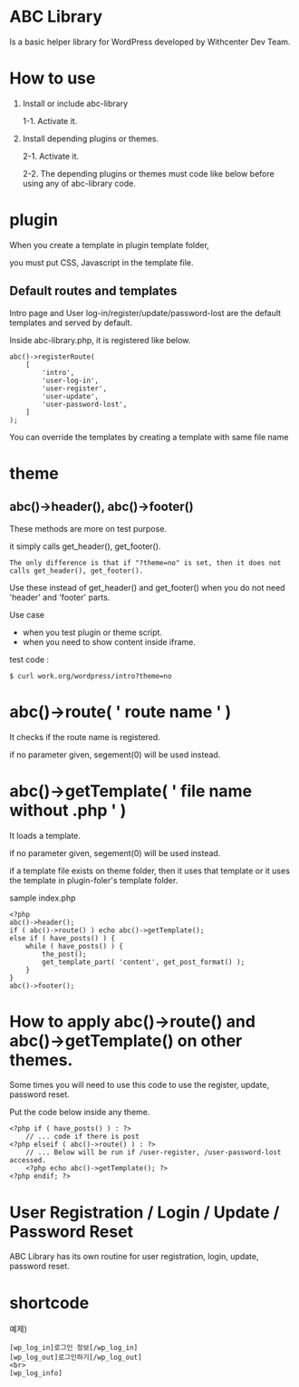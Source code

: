 # ABC Library
Is a basic helper library for WordPress developed by Withcenter Dev Team.

# How to use

1. Install or include abc-library

    1-1. Activate it.


2. Install depending plugins or themes.

    2-1. Activate it.

    2-2. The depending plugins or themes must code like below before using any of abc-library code.

# plugin

When you create a template in plugin template folder,

you must put CSS, Javascript in the template file.


## Default routes and templates

Intro page and User log-in/register/update/password-lost are the default templates and served by default.

Inside abc-library.php, it is registered like below.

    abc()->registerRoute(
        [
            'intro',
            'user-log-in',
            'user-register',
            'user-update',
            'user-password-lost',
        ]
    );


You can override the templates by creating a template with same file name


# theme

## abc()->header(), abc()->footer()

These methods are more on test purpose.

it simply calls get_header(), get_footer().


    The only difference is that if "?theme=no" is set, then it does not calls get_header(), get_footer().


Use these instead of get_header() and get_footer() when you do not need 'header' and 'footer' parts.

Use case

- when you test plugin or theme script.
- when you need to show content inside iframe.


test code :

    $ curl work.org/wordpress/intro?theme=no


# abc()->route( ' route name ' )

It checks if the route name is registered.

if no parameter given, segement(0) will be used instead.

# abc()->getTemplate( ' file name without .php ' )

It loads a template.

if no parameter given, segement(0) will be used instead.

if a template file exists on theme folder, then it uses that template or it uses the template in plugin-foler's template folder.


sample index.php

    <?php
    abc()->header();
    if ( abc()->route() ) echo abc()->getTemplate();
    else if ( have_posts() ) {
        while ( have_posts() ) {
            the_post();
            get_template_part( 'content', get_post_format() );
        }
    }
    abc()->footer();


# How to apply abc()->route() and abc()->getTemplate() on other themes. 

Some times you will need to use this code to use the register, update, password reset. 

Put the code below inside any theme.


    <?php if ( have_posts() ) : ?>
        // ... code if there is post
    <?php elseif ( abc()->route() ) : ?>
        // ... Below will be run if /user-register, /user-password-lost accessed.
        <?php echo abc()->getTemplate(); ?>
    <?php endif; ?>




# User Registration / Login / Update / Password Reset

ABC Library has its own routine for user registration, login, update, password reset.



# shortcode

예제)

    [wp_log_in]로그인 정보[/wp_log_in]
    [wp_log_out]로그인하기[/wp_log_out]
    <br>
    [wp_log_info]

